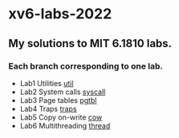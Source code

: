 # xv6-labs-2022
## My solutions to MIT 6.1810 labs.
### Each branch corresponding to one lab.

- Lab1 Utilities [util](https://github.com/LiZhenYu2000/xv6-labs-2022/tree/main)
- Lab2 System calls [syscall](https://github.com/LiZhenYu2000/xv6-labs-2022/tree/syscall)
- Lab3 Page tables [pgtbl](https://github.com/LiZhenYu2000/xv6-labs-2022/tree/pgtbl)
- Lab4 Traps [traps](https://github.com/LiZhenYu2000/xv6-labs-2022/tree/traps)
- Lab5 Copy on-write [cow](https://github.com/LiZhenYu2000/xv6-labs-2022/tree/cow)
- Lab6 Multithreading [thread](https://github.com/LiZhenYu2000/xv6-labs-2022/tree/thread)
